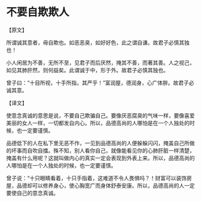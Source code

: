 # 不要自欺欺人

【原文】 

所谓诚其意者，毋自欺也。如恶恶臭，如好好色，此之谓自谦。故君子必慎其独也！ 

小人闲居为不善，无所不至，见君子而后厌然，掩其不善，而著其善。人之视己，如见其肺肝然，则何益矣。此谓诚于中，形于外。故君子必慎其独也。 

曾子曰：“十目所视，十手所指，其严乎！”富润屋，德润身，心广体胖。故君子必诚其意。 

【译文】 

使意念真诚的意思是说，不要自己欺骗自己。要像厌恶腐臭的气味一样，要像喜爱美丽的女人一样，一切都发自内心。所以，品德高尚的人哪怕是在一个人独处的时候，也一定要谨慎。 

品德低下的人在私下里无恶不作，一见到品德高尚的人便躲躲闪闪，掩盖自己所做的坏事而自吹自擂。殊不知，别人看你自己，就像能看见你的心肺肝脏一样清楚，掩盖有什么用呢？这就叫做内心的真实一定会表现到外表上来。所以，品德高尚的人哪怕是在一个人独处的时候，也一定要谨慎。 

曾子说：“十只眼睛看着，十只手指着，这难道不令人畏惧吗？！财富可以装饰房屋，品德却可以修养身心，使心胸宽广而身体舒泰安康。所以，品德高尚的人一定要使自己的意念真诚。
 